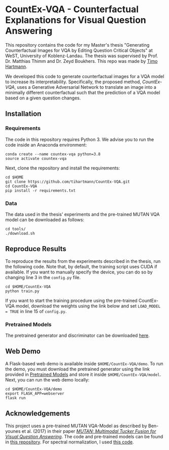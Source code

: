 # CountEx-VQA - Counterfactual Explanations for Visual Question Answering
This repository contains the code for my Master's thesis "Generating Counterfactual Images for VQA by Editing Question Critical Objects" at WeST, University of Koblenz-Landau.
The thesis was supervised by Prof. Dr. Matthias Thimm and Dr. Zeyd Boukhers. This repo was made by [Timo Hartmann](https://www.researchgate.net/profile/Timo-Hartmann-3). 

We developed this code to generate counterfactual images for a VQA model to increase its interpretability. Specifically, the proposed method, *CountEx-VQA*, uses a Generative Adversarial Network to translate an image into a minimally different counterfactual such that the prediction of a VQA model based on a given question changes. 

## Installation

### Requirements
The code in this repository requires Python 3. We advise you to run the code inside an Anaconda environment:

```
conda create --name countex-vqa python=3.8
source activate countex-vqa
```

Next, clone the repository and install the requirements:

```
cd $HOME
git clone https://github.com/tihartmann/CountEx-VQA.git
cd CountEx-VQA
pip install -r requirements.txt
```
### Data
The data used in the thesis' experiments and the pre-trained MUTAN VQA model can be downloaded as follows:
```
cd tools/
./download.sh

```


## Reproduce Results
To reproduce the results from the experiments described in the thesis, run the following code. Note that, by default, the training script uses CUDA if available. 
If you want to manually specify the device, you can do so by changing line 3 in the ```config.py``` file. 

```
cd $HOME/CountEx-VQA
python train.py
```

If you want to start the training procedure using the pre-trained CountEx-VQA model, download the weights using the link below and set ```LOAD_MODEL = TRUE``` in line 15 of ```config.py```.

### Pretrained Models
The pretrained generator and discriminator can be downloaded [here](https://drive.google.com/drive/folders/1i5D6dDg-6wAiToT4QnlxIC5oElVc5XyF?usp=sharing).

## Web Demo
A Flask-based web demo is available inside ```$HOME/CountEx-VQA/demo```. To run the demo, you must download the pretrained generator using the link provided in [Pretrained Models](#pretrained-models) and store it inside ```$HOME/CountEx-VQA/model```. Next, you can run the web demo locally:
```
cd $HOME/CountEx-VQA/demo
export FLASK_APP=webserver
flask run
```

## Acknowledgements
This project uses a pre-trained MUTAN VQA-Model as described by Ben-younes et al. (2017) in their paper [*MUTAN: Multimodal Tucker Fusion for Visual Question Answering*](https://arxiv.org/abs/1705.06676).
The code and pre-trained models can be found in [this repository](https://github.com/Cadene/vqa.pytorch).
For spectral normalization, I used [this code](https://github.com/christiancosgrove/pytorch-spectral-normalization-gan/blob/12dcf945a6359301d63d1e0da3708cd0f0590b19/spectral_normalization.py).
